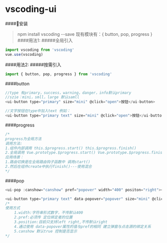 # vscoding-ui

####安装
> npm install vscoding --save
 现有模块有：{ button, pop, progress }
####用法1: 
#####全局引入
```javascript
import vscoding from 'vscoding'
vue.use(vscoding)
```
####用法2:
#####按需引入
```javascript
import { button, pop, progress } from 'vscoding'
```
####button
```javascript
//type 有primary，success，warning，danger，info默认primary
//szie：mini，smll，large 默认samll
<ui-button type="primary" size="mini" @click="open">按钮</ui-button>

//文字按钮在type中加入text 例如：
<ui-button type="primary text" size="mini" @click="open">按钮</ui-button>
```
####progress
```javascript
/*
progress为全局方法
调用方法:
1.组件内部调用 this.$progress.start() this.$progress.finish()
2.全局调用 Vue.prototype.$progress.start() Vue.prototype.$progress.finish() 
应用场景：
1.路由切换是在全局路由钩子函数中 调用start() 
2.然后在组件create中执行finish()---使用混合
*/

```
####pop
```javascript
<ui-pop :canshow="canshow" pref="popover" width="400" positon="right"></ui-pop>

<ui-button type="primary text" data-popover="popover" size="mini" @click="canshow = true">打开弹框</ui-button>
/*
使用方式
	1.width:字符串形式数字，不传默认400
	2.pref:必须传 定位绑定者的位置
	3.position:目前只支持left right,不传默认right
	4.通过使用 data-popover属性的值与pref的相同 建立弹窗与点击源的绑定关系
  	5.canshow 默认true 控制是否显示
*/
```

